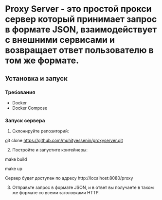 # Proxy Server - это простой прокси сервер который принимает запрос в формате JSON, взаимодействует с внешними сервисами и возвращает ответ пользователю в том же формате.


## Установка и запуск

### Требования

- Docker
- Docker Compose

### Запуск сервера

1. Склонируйте репозиторий:

  git clone https://github.com/muhityessenin/proxyserver.git

2. Постройте и запустите контейнеры:

  make build

  make up

  Сервер будет доступен по адресу http://localhost:8080/proxy

3. Отправьте запрос в формате JSON, и в ответ вы получаете в таком же формате со всеми заголовками HTTP. 

